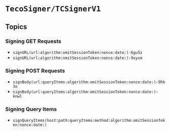# ``TecoSigner/TCSignerV1``

## Topics

### Signing GET Requests

- ``signURL(url:algorithm:omitSessionToken:nonce:date:)-6gu5z``
- ``signURL(url:algorithm:omitSessionToken:nonce:date:)-9xyxm``

### Signing POST Requests

- ``signBody(url:queryItems:algorithm:omitSessionToken:nonce:date:)-9hb3o``
- ``signBody(url:queryItems:algorithm:omitSessionToken:nonce:date:)-knwl``

### Signing Query Items

- ``signQueryItems(host:path:queryItems:method:algorithm:omitSessionToken:nonce:date:)``
